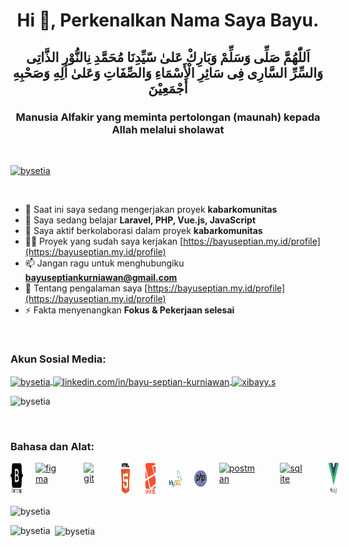 <h1 align="center">Hi 👋, Perkenalkan Nama Saya Bayu.</h1>
<h2 align="center">اَللّٰهُمَّ صَلِّى وَسَلِّمْ وَبَارِكْ عَلىٰ سّيِّدِنَا مُحَمَّدِ نِالنُّوْرِ الذَّاتِى وَالسِّرِّ السَّارِى فِى سَائِرِ الْأَسْمَاءِ وَالصِّفَاتِ وَعَلىٰ اٰلِهِ وَصَحْبِهِ أَجْمَعِيْنَ</h2>
<h3 align="center">Manusia Alfakir yang meminta pertolongan (maunah) kepada Allah melalui sholawat</h3>
<br>
<p align="left">
  <a href="https://github.com/ryo-ma/github-profile-trophy">
    <img src="https://github-profile-trophy.vercel.app/?username=bysetia" alt="bysetia" />
  </a>
</p>
<p align="left">
  <a href="https://twitter.com/" target="blank">
    <img src="https://img.shields.io/twitter/follow/?logo=twitter&style=for-the-badge" alt="" />
  </a>
</p>

- 🔭 Saat ini saya sedang mengerjakan proyek **kabarkomunitas**
- 🌱 Saya sedang belajar **Laravel, PHP, Vue.js, JavaScript**
- 👯 Saya aktif berkolaborasi dalam proyek **kabarkomunitas**
- 👨‍💻 Proyek yang sudah saya kerjakan [https://bayuseptian.my.id/profile](https://bayuseptian.my.id/profile)
- 📫 Jangan ragu untuk menghubungiku **bayuseptiankurniawan@gmail.com**
- 📄 Tentang pengalaman saya [https://bayuseptian.my.id/profile](https://bayuseptian.my.id/profile)
- ⚡ Fakta menyenangkan **Fokus & Pekerjaan selesai**

<br>
<h3 align="left">Akun Sosial Media:</h3>
<p align="left">
  <a href="https://dev.to/bysetia" target="blank">
    <img align="center" src="https://raw.githubusercontent.com/rahuldkjain/github-profile-readme-generator/master/src/images/icons/Social/devto.svg" alt="bysetia" height="30" width="40" />
  </a>
  <a href="https://linkedin.com/in/bayu-septian-kurniawan" target="blank">
    <img align="center" src="https://raw.githubusercontent.com/rahuldkjain/github-profile-readme-generator/master/src/images/icons/Social/linked-in-alt.svg" alt="linkedin.com/in/bayu-septian-kurniawan" height="30" width="40" />
  </a>
  <a href="https://instagram.com/xibayy.s" target="blank">
    <img align="center" src="https://raw.githubusercontent.com/rahuldkjain/github-profile-readme-generator/master/src/images/icons/Social/instagram.svg" alt="xibayy.s" height="30" width="40" />
  </a>
  <p align="left">
    <img src="https://komarev.com/ghpvc/?username=bysetia&label=Profile%20views&color=0e75b6&style=flat" alt="bysetia" />
  </p>
</p>
<br>

<h3 align="left">Bahasa dan Alat:</h3>
<p style="display: flex; gap: 20px;">
    <a href="https://getbootstrap.com" target="_blank" rel="noreferrer">
        <img src="https://raw.githubusercontent.com/devicons/devicon/master/icons/bootstrap/bootstrap-plain-wordmark.svg"
            alt="bootstrap" width="50" height="50" style="margin-right: 20px;" />
    </a>
     <a href="https://www.figma.com/" target="_blank" rel="noreferrer">
        <img src="https://www.vectorlogo.zone/logos/figma/figma-icon.svg" alt="figma" width="50" height="50"
            style="margin-right: 20px;" />
    </a>
     <a href="https://git-scm.com/" target="_blank" rel="noreferrer">
        <img src="https://www.vectorlogo.zone/logos/git-scm/git-scm-icon.svg" alt="git" width="50" height="50"
            style="margin-right: 20px;" />
    </a>
     <a href="https://www.w3.org/html/" target="_blank" rel="noreferrer">
        <img src="https://raw.githubusercontent.com/devicons/devicon/master/icons/html5/html5-original-wordmark.svg"
            alt="html5" width="50" height="50" style="margin-right: 20px;" />
    </a>
     <a href="https://laravel.com/" target="_blank" rel="noreferrer">
        <img src="https://raw.githubusercontent.com/devicons/devicon/master/icons/laravel/laravel-plain-wordmark.svg"
            alt="laravel" width="50" height="50" style="margin-right: 20px;" />
    </a>
     <a href="https://www.mysql.com/" target="_blank" rel="noreferrer">
        <img src="https://raw.githubusercontent.com/devicons/devicon/master/icons/mysql/mysql-original-wordmark.svg"
            alt="mysql" width="50" height="50" style="margin-right: 20px;" />
    </a>
        <a href="https://www.php.net" target="_blank" rel="noreferrer">
        <img src="https://raw.githubusercontent.com/devicons/devicon/master/icons/php/php-original.svg" alt="php"
            width="50" height="50" style="margin-right: 20px;" />
    </a>
      <a href="https://postman.com" target="_blank" rel="noreferrer">
        <img src="https://www.vectorlogo.zone/logos/getpostman/getpostman-icon.svg" alt="postman" width="50"
            height="50" style="margin-right: 20px;" />
    </a>
    <a href="https://www.sqlite.org/" target="_blank" rel="noreferrer">
        <img src="https://www.vectorlogo.zone/logos/sqlite/sqlite-icon.svg" alt="sqlite" width="50" height="50"
            style="margin-right: 20px;" />
    </a>
    <a href="https://vuejs.org/" target="_blank" rel="noreferrer">
        <img src="https://raw.githubusercontent.com/devicons/devicon/master/icons/vuejs/vuejs-original-wordmark.svg"
            alt="vuejs" width="50" height="50" style="margin-right: 20px;" />
    </a>
</p>

<p>
  <img align="center" src="https://github-readme-stats.vercel.app/api?username=bysetia&show_icons=true&locale=en" alt="bysetia" />
</p>
<p>
  <img align="left" src="https://github-readme-streak-stats.herokuapp.com/?user=bysetia&" alt="bysetia" />
</p>
<p>&nbsp;
  <img align="center" src="https://github-readme-stats.vercel.app/api/top-langs?username=bysetia&show_icons=true&locale=en&layout=compact" alt="bysetia" />
</p>
